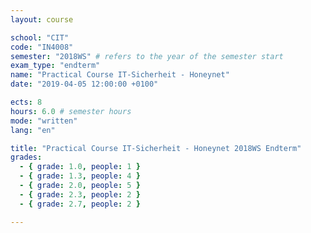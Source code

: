 ```yaml
---
layout: course

school: "CIT"
code: "IN4008"
semester: "2018WS" # refers to the year of the semester start
exam_type: "endterm"
name: "Practical Course IT-Sicherheit - Honeynet"
date: "2019-04-05 12:00:00 +0100"

ects: 8
hours: 6.0 # semester hours
mode: "written"
lang: "en"

title: "Practical Course IT-Sicherheit - Honeynet 2018WS Endterm"
grades:
  - { grade: 1.0, people: 1 }
  - { grade: 1.3, people: 4 }
  - { grade: 2.0, people: 5 }
  - { grade: 2.3, people: 2 }
  - { grade: 2.7, people: 2 }

---
```



